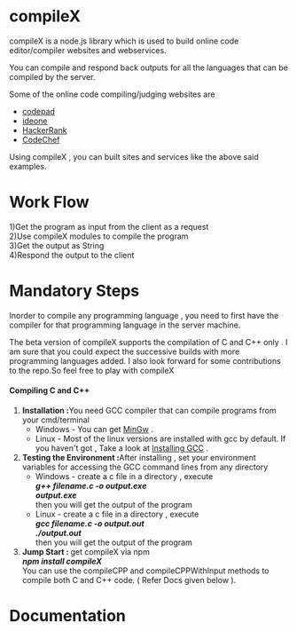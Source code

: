 compileX
========
compileX is a node.js library which is used to build online code editor/compiler websites and webservices.

You can compile and respond back outputs for all the languages that can be compiled by the server.

Some of the online code compiling/judging websites are 
<ul>
<li><a href="www.codepad.org">codepad</a></li>
<li><a href="www.ideone.com">ideone</a></li>
<li><a href="www.hackerrank.com">HackerRank</a></li>
<li><a href="www.codechef.com">CodeChef</a></li>
</ul>
Using compileX , you can built sites and services like the above said examples.



Work Flow
=========
1)Get the program as input from the client as a request<br/>
2)Use compileX modules to compile the program <br/>
3)Get the output as String<br/>
4)Respond the output to the client<br/>

Mandatory Steps 
===============
Inorder to compile any programming language , you need to first have the compiler for that programming language in the server machine.

The beta version of compileX supports the compilation of C and C++ only . I am sure that you could expect the successive builds with more programming languages added. I also look forward for some contributions to the repo.So feel free to play with compileX

<h4>Compiling C and C++</h4>
<ol>
<li><b>Installation :</b>You need GCC compiler that can compile programs from your cmd/terminal
    <ul>
    <li>Windows - You can get <a href="http://www.mingw.org/">MinGw</a> . </li>
    <li>Linux - Most of the linux versions are installed with gcc by default. If you haven't got , Take a look at <a href="http://gcc.gnu.org/wiki/InstallingGCC">Installing GCC</a> . </li>
    </ul>
</li>
<li><b>Testing the Environment :</b>After installing , set your environment variables for accessing the GCC command lines from any directory
    <ul>
    <li>Windows - create a c file in a directory , execute <br/> 
    <i><b>g++ filename.c -o output.exe<br/>
    output.exe</b></i><br/>
    then you will get the output of the program</li>
    <li>Linux - create a c file in a directory , execute <br/>
    <i><b>gcc filename.c -o output.out<br/>
    ./output.out</b></i><br />
    then you will get the output of the program</li>
    </ul>
<li><b>Jump Start : </b> get compileX via npm <br/>
    <i><b>npm install compileX</b></i><br/>
    You can use the compileCPP and compileCPPWithInput methods to compile both C and C++ code. ( Refer Docs given below ).
    </li>
</ol>

Documentation
=============
